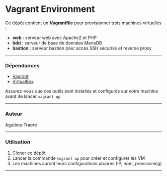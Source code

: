 # Vagrant Environment

Ce dépôt contient un **Vagrantfile** pour provisionner trois machines virtuelles :

- **web** : serveur web avec Apache2 et PHP
- **bdd** : serveur de base de données MariaDB
- **bastion** : serveur bastion pour accès SSH sécurisé et reverse proxy

---

### Dépendances

- [Vagrant](https://www.vagrantup.com/)
- [VirtualBox](https://www.virtualbox.org/)

Assurez-vous que ces outils sont installés et configurés sur votre machine avant de lancer `vagrant up`.

---

### Auteur

Aguibou Traore

---

### Utilisation

1. Cloner ce dépôt  
2. Lancer la commande `vagrant up` pour créer et configurer les VM  
3. Les machines auront leurs configurations propres (IP, nom, provisioning)  

---
